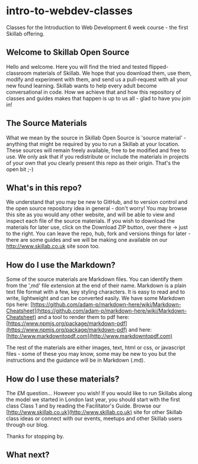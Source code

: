intro-to-webdev-classes
=======================

Classes for the Introduction to Web Development 6 week course - the first Skillab offering.


## Welcome to Skillab Open Source

Hello and welcome. Here you will find the tried and tested flipped-classroom materials of Skillab. We hope that you download them, use them, modify and experiment with them, and send us a pull-request with all your new found learning.
Skillab wants to help every adult become conversational in code. How we achieve that and how this repository of classes and guides makes that happen is up to us all - glad to have you join in!


## The Source Materials

What we mean by the source in Skillab Open Source is 'source material' - anything that might be required by you to run a Skillab at your location. These sources will remain freely available, free to be modified and free to use. We only ask that if you redistribute or include the materials in projects of your own that you clearly present this repo as their origin. That's the open bit ;-)




## What's in this repo?

We understand that you may be new to GitHub, and to version control and the open source repository idea in general - don't worry! You may browse this site as you would any other website, and will be able to view and inspect each file of the source materials. If you wish to download the materials for later use, click on the Download ZIP button, over there -> just to the right.
You can leave the repo, hub, fork and versions things for later - there are some guides and we will be making one available on our http://www.skillab.co.uk site soon too. 



## How do I use the Markdown?

Some of the source materials are Markdown files. You can identify them from the ',md' file extension at the end of their name. Markdown is a plain text file format with a few, key styling characters. It is easy to read and to write, lightweight and can be converted easily.
We have some Markdown tips here: [https://github.com/adam-p/markdown-here/wiki/Markdown-Cheatsheet](https://github.com/adam-p/markdown-here/wiki/Markdown-Cheatsheet)
and a tool to render them to pdf here: [https://www.npmjs.org/package/markdown-pdf](https://www.npmjs.org/package/markdown-pdf) and here: [http://www.markdowntopdf.com](http://www.markdowntopdf.com)

The rest of the materials are either images, text, html or css, or javascript files - some of these you may know, some may be new to you but the instructions and the guidance will be in Markdown (.md).



## How do I use these materials?

The £M question... However you wish! If you would like to run Skillabs along the model we started in London last year, you should start with the first class Class 1 and by reading the Facilitator's Guide.
Browse our [http://www.skillab.co.uk](http://www.skillab.co.uk) site for other Skillab class ideas or connect with our events, meetups and other Skillab users through our blog.


Thanks for stopping by.  


## What next?



